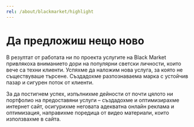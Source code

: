 ```yaml
---
rel: /about/blackmarket/highlight
---
```

# Да предложиш нещо ново
В резултат от работата ни по проекта услугите на Black Market привлякоха вниманието дори на популярни светски личности, които вече са техни клиенти. Успяхме да наложим нова услуга, за която не съществуваше търсене. Създадохме разпознаваема марка с устойчив пазар и сигурен поток от клиенти.

За да постигнем успех, изпълнихме дейности от почти цялото ни портфолио на предоставяни услуги – създадохме и оптимизирахме интернет сайт, осигурихме неговата адекватна онлайн реклама и оптимизация, направихме поредица от видео материали, които използвахме в сайта.